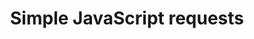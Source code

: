---
title: "Simple JavaScript requests"
summary: "CORS cross-domain JavaScript requests, not requiring a pre-flight request."
weight: 2
---